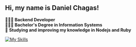 ## Hi, my name is Daniel Chagas!

👩🏾‍💻 **Backend Developer** <br>
👨🏾‍🎓 **Bachelor's Degree in Information Systems** <br>
🧠 **Studying and improving my knowledge in Nodejs and Ruby**

[![My Skills](https://skillicons.dev/icons?i=ts,rails,nodejs,aws,express,nestjs,docker,kubernetes,kafka,rabbitmq,mongodb,postgres,mysql,prisma)](https://skillicons.dev)
